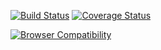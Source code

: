 [![Build Status](https://travis-ci.org/gaggle/gaggle.svg?branch=master)](https://travis-ci.org/gaggle/gaggle)
[![Coverage Status](https://coveralls.io/repos/github/gaggle/gaggle/badge.svg?branch=master)](https://coveralls.io/github/gaggle/gaggle?branch=master)

[![Browser Compatibility](https://saucelabs.com/browser-matrix/gaggle_github.svg)](https://saucelabs.com/beta/builds/80916b2cf57b4c86998ad79ad7591167)
